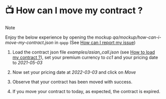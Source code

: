 # 📺 How can I move my contract ?

> [!NOTE]
> Enjoy the below experience by opening the mockup <em>qa/mockup/how-can-i-move-my-contract.json</em> in `qapp` (See [How can I report my issue](../features/how-can-i-report-my-issue/doc.md))

1. Load the contract json file <em>examples/asian_call.json</em> (see [How to load my contract ?](../features/how-can-i-load-my-contract/doc.md)), set your premium currency to <em>cc1</em> and your pricing date to <em>2021-05-03</em>

2. Now set your pricing date at <em>2022-03-03</em> and click on <em>Move</em>

3. Observe that your contract has been moved with success.

4. If you move your contract to today, as expected, the contract is expired.